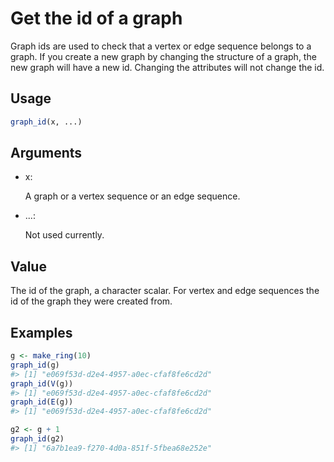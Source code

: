 # Get the id of a graph

Graph ids are used to check that a vertex or edge sequence belongs to a
graph. If you create a new graph by changing the structure of a graph,
the new graph will have a new id. Changing the attributes will not
change the id.

## Usage

``` r
graph_id(x, ...)
```

## Arguments

- x:

  A graph or a vertex sequence or an edge sequence.

- ...:

  Not used currently.

## Value

The id of the graph, a character scalar. For vertex and edge sequences
the id of the graph they were created from.

## Examples

``` r
g <- make_ring(10)
graph_id(g)
#> [1] "e069f53d-d2e4-4957-a0ec-cfaf8fe6cd2d"
graph_id(V(g))
#> [1] "e069f53d-d2e4-4957-a0ec-cfaf8fe6cd2d"
graph_id(E(g))
#> [1] "e069f53d-d2e4-4957-a0ec-cfaf8fe6cd2d"

g2 <- g + 1
graph_id(g2)
#> [1] "6a7b1ea9-f270-4d0a-851f-5fbea68e252e"
```
